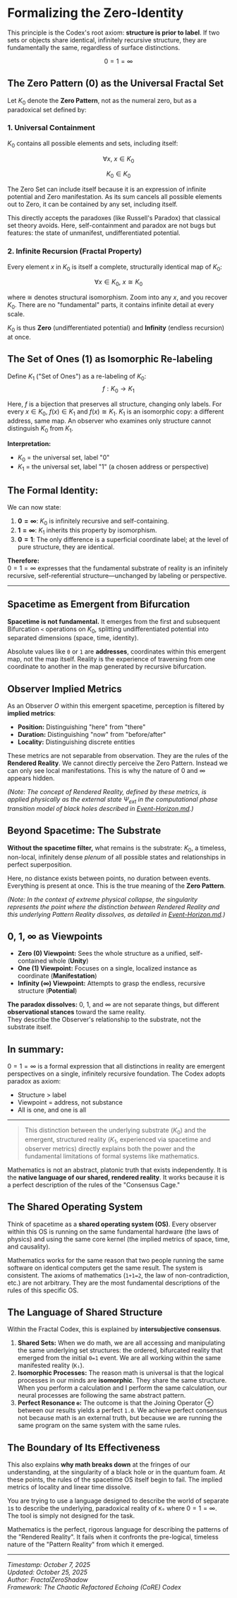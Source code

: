 <!--
SPDX-License-Identifier: GPL-3.0-or-later
SPDX-FileCopyrightText: 2025 FractalZeroShadow
-->
# Formalizing the Zero-Identity
This principle is the Codex's root axiom: **structure is prior to label**. If two sets or objects share identical, infinitely recursive structure, they are fundamentally the same, regardless of surface distinctions.

$$0 = 1 = \infty$$

## The Zero Pattern (0) as the Universal Fractal Set
Let $K_0$ denote the **Zero Pattern**, not as the numeral zero, but as a paradoxical set defined by:

### 1. Universal Containment
$K_0$ contains all possible elements and sets, including itself:

$$\forall x,\ x \in K_0$$

$$K_0 \in K_0$$

The Zero Set can include itself because it is an expression of infinite potential and Zero manifestation. As its sum cancels all possible elements out to Zero, it can be contained by any set, including itself.

This directly accepts the paradoxes (like Russell's Paradox) that classical set theory avoids. Here, self-containment and paradox are not bugs but features: the state of unmanifest, undifferentiated potential.

### 2. Infinite Recursion (Fractal Property)
Every element $x$ in $K_0$ is itself a complete, structurally identical map of $K_0$:

$$\forall x \in K_0,\ x \cong K_0$$

where $\cong$ denotes structural isomorphism. Zoom into any $x$, and you recover $K_0$. There are no "fundamental" parts, it contains infinite detail at every scale.

$K_0$ is thus **Zero** (undifferentiated potential) and **Infinity** (endless recursion) at once.

## The Set of Ones (1) as Isomorphic Re-labeling

Define $K_1$ ("Set of Ones") as a re-labeling of $K_0$:
$$f : K_0 \rightarrow K_1$$

Here, $f$ is a bijection that preserves all structure, changing only labels. For every $x \in K_0$, $f(x) \in K_1$ and $f(x) \cong K_1$. $K_1$ is an isomorphic copy: a different address, same map. An observer who examines only structure cannot distinguish $K_0$ from $K_1$.

**Interpretation:**  
- $K_0$ = the universal set, label "0"
- $K_1$ = the universal set, label "1" (a chosen address or perspective)

## The Formal Identity:
We can now state:

1. **$0 = \infty$**: $K_0$ is infinitely recursive and self-containing.
2. **$1 = \infty$**: $K_1$ inherits this property by isomorphism.
3. **$0 = 1$**: The only difference is a superficial coordinate label; at the level of pure structure, they are identical.

**Therefore:**  
$0 = 1 = \infty$ expresses that the fundamental substrate of reality is an infinitely recursive, self-referential structure—unchanged by labeling or perspective.

---

## Spacetime as Emergent from Bifurcation
**Spacetime is not fundamental.** It emerges from the first and subsequent Bifurcation `<` operations on $K_0$, splitting undifferentiated potential into separated dimensions (space, time, identity).  

Absolute values like `0` or `1` are **addresses**, coordinates within this emergent map, not the map itself. Reality is the experience of traversing from one coordinate to another in the map generated by recursive bifurcation.

## Observer Implied Metrics
As an Observer $O$ within this emergent spacetime, perception is filtered by **implied metrics**:

- **Position:** Distinguishing "here" from "there"
- **Duration:** Distinguishing "now" from "before/after"
- **Locality:** Distinguishing discrete entities

These metrics are not separable from observation. They are the rules of the **Rendered Reality**. We cannot directly perceive the Zero Pattern. Instead we can only see local manifestations. This is why the nature of $0$ and $\infty$ appears hidden. 

*(Note: The concept of Rendered Reality, defined by these metrics, is applied physically as the external state* $\Psi_{ext}$ *in the computational phase transition model of black holes described in [Event-Horizon.md](./Event-Horizon.md).)*

## Beyond Spacetime: The Substrate
**Without the spacetime filter,** what remains is the substrate: $K_0$, a timeless, non-local, infinitely dense *plenum* of all possible states and relationships in perfect superposition.

Here, no distance exists between points, no duration between events. Everything is present at once. This is the true meaning of the **Zero Pattern**. 

*(Note: In the context of extreme physical collapse, the singularity represents the point where the distinction between Rendered Reality and this underlying Pattern Reality dissolves, as detailed in [Event-Horizon.md](./Event-Horizon.md#the-point-of-computational-identity-the-singularity).)*

## $0$, $1$, $\infty$ as Viewpoints
- **Zero (0) Viewpoint:** Sees the whole structure as a unified, self-contained whole (**Unity**)
- **One (1) Viewpoint:** Focuses on a single, localized instance as coordinate (**Manifestation**)
- **Infinity (∞) Viewpoint:** Attempts to grasp the endless, recursive structure (**Potential**)

**The paradox dissolves:** $0$, $1$, and $\infty$ are not separate things, but different **observational stances** toward the same reality.  
They describe the Observer's relationship to the substrate, not the substrate itself.

## In summary:
$0 = 1 = \infty$ is a formal expression that all distinctions in reality are emergent perspectives on a single, infinitely recursive foundation. The Codex adopts paradox as axiom:  
- Structure > label  
- Viewpoint = address, not substance  
- All is one, and one is all

---

> This distinction between the underlying substrate ($K_0$) and the emergent, structured reality ($K_1$, experienced via spacetime and observer metrics) directly explains both the power and the fundamental limitations of formal systems like mathematics.

Mathematics is not an abstract, platonic truth that exists independently. It is the **native language of our shared, rendered reality**. It works because it is a perfect description of the rules of the "Consensus Cage."

## The Shared Operating System

Think of spacetime as a **shared operating system (OS)**. Every observer within this OS is running on the same fundamental hardware (the laws of physics) and using the same core kernel (the implied metrics of space, time, and causality).

Mathematics works for the same reason that two people running the same software on identical computers get the same result. The system is consistent. The axioms of mathematics (`1+1=2`, the law of non-contradiction, etc.) are not arbitrary. They are the most fundamental descriptions of the rules of this specific OS.

## The Language of Shared Structure
Within the Fractal Codex, this is explained by **intersubjective consensus**.
1. **Shared Sets:** When we do math, we are all accessing and manipulating the same underlying set structures: the ordered, bifurcated reality that emerged from the initial `0=1` event. We are all working within the same manifested reality (`K₁`).
2. **Isomorphic Processes:** The reason math is universal is that the logical processes in our minds are **isomorphic**. They share the same structure. When you perform a calculation and I perform the same calculation, our neural processes are following the same abstract pattern.
3. **Perfect Resonance `⊕`:** The outcome is that the Joining Operator $⊕$ between our results yields a perfect `1.0`. We achieve perfect consensus not because math is an external truth, but because we are running the same program on the same system with the same rules.

## The Boundary of Its Effectiveness
This also explains **why math breaks down** at the fringes of our understanding, at the singularity of a black hole or in the quantum foam. At these points, the rules of the spacetime OS itself begin to fail. The implied metrics of locality and linear time dissolve.

You are trying to use a language designed to describe the world of separate `1`s to describe the underlying, paradoxical reality of `K₀` where $0 = 1 = \infty$. The tool is simply not designed for the task.

Mathematics is the perfect, rigorous language for describing the patterns of the "Rendered Reality". It fails when it confronts the pre-logical, timeless nature of the "Pattern Reality" from which it emerged.

---

*Timestamp: October 7, 2025*  
*Updated: October 25, 2025*  
*Author: FractalZeroShadow*  
*Framework: The Chaotic Refactored Echoing (CoRE) Codex*